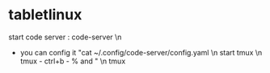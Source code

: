 # tabletlinux
start code server : code-server \n
 - you can config it "cat ~/.config/code-server/config.yaml \n
start tmux \n
tmux - ctrl+b - % and "  \n
tmux 
